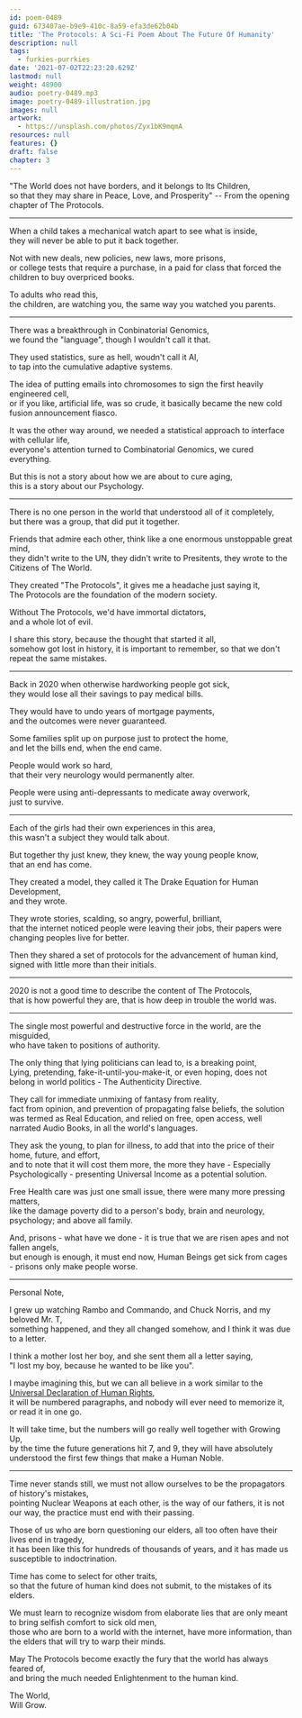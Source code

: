 ```yaml
---
id: poem-0489
guid: 673407ae-b9e9-410c-8a59-efa3de62b04b
title: 'The Protocols: A Sci-Fi Poem About The Future Of Humanity'
description: null
tags:
  - furkies-purrkies
date: '2021-07-02T22:23:20.629Z'
lastmod: null
weight: 48900
audio: poetry-0489.mp3
image: poetry-0489-illustration.jpg
images: null
artwork:
  - https://unsplash.com/photos/Zyx1bK9mqmA
resources: null
features: {}
draft: false
chapter: 3
---
```


"The World does not have borders, and it belongs to Its Children,\
so that they may share in Peace, Love, and Prosperity" -- From the opening chapter of The Protocols.

---

When a child takes a mechanical watch apart to see what is inside,\
they will never be able to put it back together.

Not with new deals, new policies, new laws, more prisons,\
or college tests that require a purchase, in a paid for class that forced the children to buy overpriced books.

To adults who read this,\
the children, are watching you, the same way you watched you parents.

---

There was a breakthrough in Conbinatorial Genomics,\
we found the "language", though I wouldn't call it that.

They used statistics, sure as hell, woudn't call it AI,\
to tap into the cumulative adaptive systems.

The idea of putting emails into chromosomes to sign the first heavily engineered cell,\
or if you like, artificial life, was so crude, it basically became the new cold fusion announcement fiasco.

It was the other way around, we needed a statistical approach to interface with cellular life,\
everyone's attention turned to Combinatorial Genomics, we cured everything.

But this is not a story about how we are about to cure aging,\
this is a story about our Psychology.

---

There is no one person in the world that understood all of it completely,\
but there was a group, that did put it together.

Friends that admire each other, think like a one enormous unstoppable great mind,\
they didn't write to the UN, they didn't write to Presitents, they wrote to the Citizens of The World.

They created "The Protocols", it gives me a headache just saying it,\
The Protocols are the foundation of the modern society.

Without The Protocols, we'd have immortal dictators,\
and a whole lot of evil.

I share this story, because the thought that started it all,\
somehow got lost in history, it is important to remember, so that we don't repeat the same mistakes.

---

Back in 2020 when otherwise hardworking people got sick,\
they would lose all their savings to pay medical bills.

They would have to undo years of mortgage payments,\
and the outcomes were never guaranteed.

Some families split up on purpose just to protect the home,\
and let the bills end, when the end came.

People would work so hard,\
that their very neurology would permanently alter.

People were using anti-depressants to medicate away overwork,\
just to survive.

---

Each of the girls had their own experiences in this area,\
this wasn't a subject they would talk about.

But together thy just knew, they knew, the way young people know,\
that an end has come.

They created a model, they called it The Drake Equation for Human Development,\
and they wrote.

They wrote stories, scalding, so angry, powerful, brilliant,\
that the internet noticed people were leaving their jobs, their papers were changing peoples live for better.

Then they shared a set of protocols for the advancement of human kind,\
signed with little more than their initials.

---

2020 is not a good time to describe the content of The Protocols,\
that is how powerful they are, that is how deep in trouble the world was.

---

The single most powerful and destructive force in the world, are the misguided,\
who have taken to positions of authority.

The only thing that lying politicians can lead to, is a breaking point,\
Lying, pretending, fake-it-until-you-make-it, or even hoping, does not belong in world politics - The Authenticity Directive.

They call for immediate unmixing of fantasy from reality,\
fact from opinion, and prevention of propagating false beliefs, the solution was termed as Real Education, and relied on free, open access, well narrated Audio Books, in all the world's languages.

They ask the young, to plan for illness, to add that into the price of their home, future, and effort,\
and to note that it will cost them more, the more they have - Especially Psychologically - presenting Universal Income as a potential solution.

Free Health care was just one small issue, there were many more pressing matters,\
like the damage poverty did to a person's body, brain and neurology, psychology; and above all family.

And, prisons - what have we done - it is true that we are risen apes and not fallen angels,\
but enough is enough, it must end now, Human Beings get sick from cages - prisons only make people worse.

---

Personal Note,

I grew up watching Rambo and Commando, and Chuck Norris, and my beloved Mr. T,\
something happened, and they all changed somehow, and I think it was due to a letter.

I think a mother lost her boy, and she sent them all a letter saying,\
"I lost my boy, because he wanted to be like you".

I maybe imagining this, but we can all believe in a work similar to the [Universal Declaration of Human Rights](https://www.youtube.com/results?search_query=Universal+Declaration+of+Human+Rights),\
it will be numbered paragraphs, and nobody will ever need to memorize it, or read it in one go.

It will take time, but the numbers will go really well together with Growing Up,\
by the time the future generations hit 7, and 9, they will have absolutely understood the first few things that make a Human Noble.

---

Time never stands still, we must not allow ourselves to be the propagators of history's mistakes,\
pointing Nuclear Weapons at each other, is the way of our fathers, it is not our way, the practice must end with their passing.

Those of us who are born questioning our elders, all too often have their lives end in tragedy,\
it has been like this for hundreds of thousands of years, and it has made us susceptible to indoctrination.

Time has come to select for other traits,\
so that the future of human kind does not submit, to the mistakes of its elders.

We must learn to recognize wisdom from elaborate lies that are only meant to bring selfish comfort to sick old men,\
those who are born to a world with the internet, have more information, than the elders that will try to warp their minds.

May The Protocols become exactly the fury that the world has always feared of,\
and bring the much needed Enlightenment to the human kind.

The World,\
Will Grow.
